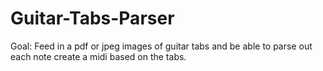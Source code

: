 # Guitar-Tabs-Parser

Goal: Feed in a pdf or jpeg images of guitar tabs and be able to parse out each note create a midi based on the tabs.
